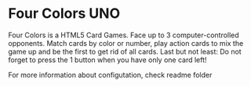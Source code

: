 # Four Colors UNO
 Four Colors is a HTML5 Card Games. Face up to 3 computer-controlled opponents. Match cards by color or number, play action cards to mix the game up and be the first to get rid of all cards. Last but not least: Do not forget to press the 1 button when you have only one card left!

For more information about configutation, check readme folder
